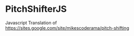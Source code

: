# PitchShifterJS
Javascript Translation of https://sites.google.com/site/mikescoderama/pitch-shifting
